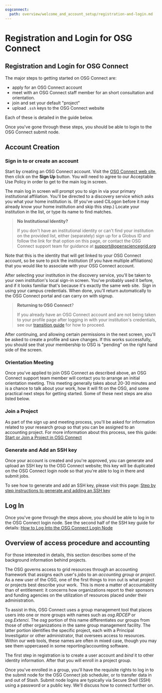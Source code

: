 ```yaml
---
osgconnect:
  path: overview/welcome_and_account_setup/registration-and-login.md
---
```


Registration and Login for OSG Connect 
====================================



## Registration and Login for OSG Connect

The major steps to getting started on OSG Connect are: 

* apply for an OSG Connect account
* meet with an OSG Connect staff member for an short consultation and orientation. 
* join and set your default "project"
* upload `.ssh` keys to the OSG Connect website

Each of these is detailed in the guide below. 

Once you've gone through these steps, you should be able to login to the OSG Connect
submit node.  

## Account Creation

### Sign in to or create an account

Start by creating an OSG Connect account. Visit the [OSG Connect web
site](<https://osgconnect.net/>), then click on the **Sign Up** button. You 
will need to agree to our Acceptable Use Policy in order to get to the 
main log in screen. 

The main log in screen will prompt you to sign in via your primary institutional 
affiliation. You'll be directed to a discovery
service which asks you what your home institution is. (If you've used CILogon
before it may already know your home institution and skip this step.) Locate
your institution in the list, or type its name to find matches. 

> **No Institutional Identity?**
> 
> If you don't have an institutional identity or can't find your institution 
> on the provided list, either (separately) sign up for a Globus ID and follow 
> the link for that option on this page, or contact the OSG Connect support 
> team for guidance at support@opensciencegrid.org

Note that this is the identity that will get linked to your OSG Connect account, 
so be sure to pick the institution (if you have multiple affiliations) that 
you would like to associate with your OSG Connect account. 

After selecting your institution in the discovery service, you'll be taken to
your own institution's local sign-in screen. You've probably used it before,
and if it looks familiar that's because it's exactly the same web site.  Sign in
using your campus credentials. When done, you'll return automatically to the
OSG Connect portal and can carry on with signup.

> **Returning to OSG Connect**?
> 
> If you already have an OSG Connect account and are not being taken to your 
> profile page after logging in with your institution's credentials, 
> see our [transition guide](12000065909#action-items) for 
> how to proceed.

After continuing, and allowing certain permissions in the next screen, you'll be 
asked to create a profile and save changes. If this works successfully, you should 
see that your membership to OSG is "pending" on the right hand side of the screen. 

### Orientation Meeting

Once you've applied to join OSG Connect as described above, an OSG Connect support 
team member will contact you to arrange an initial orientation meeting. This meeting 
generally takes about 20-30 minutes and is a chance to talk about your work, how it will 
fit on the OSG, and some practical next steps for getting started. Some of these 
next steps are also listed below. 

### Join a Project

As part of the sign up and meeting process, you'll be asked for information related 
to your research group so that you can be assigned to an accounting project. For 
more information about this process, see this guide: [Start or Join a Project in OSG Connect][projects]

### Generate and Add an SSH key

Once your account is created and you're approved, you can generate and upload an 
SSH key to the OSG Connect website; this key will be duplicated on the OSG Connect 
login node so that you're able to log in there and submit jobs. 

To see how to generate and add an SSH key, please visit this 
page: [Step by step instructions to generate and adding an SSH key][ssh-key]

## Log In

Once you've gone through the steps above, you should be able to log in to the OSG Connect 
login node. See the second half of the SSH key guide for details: 
[How to Log Into the OSG Connect Login Node][ssh-key]

## Overview of access procedure and accounting

For those interested in details, this section describes some of the background 
information behind projects. 

The OSG governs access to grid resources through an accounting
framework that assigns each user's *jobs* to an *accounting group* or *project*.
As a new user of the OSG, one of the first things to iron out is what
project or projects best describe your work.  This is more a matter of
accountability than of entitlement: it concerns how organizations report to
their sponsors and funding agencies on the utilization of resources placed under
their administration.

To assist in this, OSG Connect uses a group management tool that places users
into one or more groups with names such as *osg.RDCEP* or *osg.Extenci*. 
The *osg* portion of this name differentiates our groups from those of 
other organizations in the same group management facility. The latter portion 
identifies the specific project, each with a Principal Investigator or other 
administrator, that oversees access to resources. Within our web tools, these 
names are often in mixed case, though you may see them uppercased in some 
reporting/accounting software.

The first step in registration is to create a user account and *bind* it to
other identity information. After that you will enroll in a project group.

Once you've enrolled in a group, you'll have the requisite rights to log in to
the submit node for the OSG Connect job scheduler, or to transfer data in and
out of Stash. Submit node logins are typically via Secure Shell (SSH) using a
password or a public key. We'll discuss how to connect further on.

[ssh-key]: ../../../overview/welcome_and_account_setup/generate-add-sshkey/
[projects]: ../../../overview/welcome_and_account_setup/starting-project/